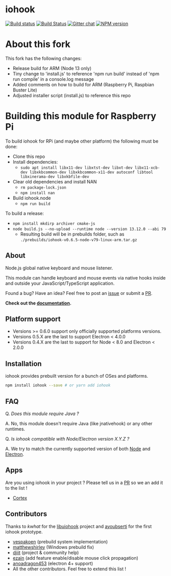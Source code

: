 # iohook

[![Build status](https://ci.appveyor.com/api/projects/status/2ntnlh6k953he5is?svg=true)](https://ci.appveyor.com/project/Djiit/iohook)
[![Build Status](https://travis-ci.org/wilix-team/iohook.svg?branch=master)](https://travis-ci.org/wilix-team/iohook)
[![Gitter chat](https://badges.gitter.im/gitterHQ/gitter.png)](https://gitter.im/iohookjs/Lobby)
[![NPM version](https://img.shields.io/npm/v/iohook.svg)](https://www.npmjs.com/package/iohook)

# About this fork

This fork has the following changes:
* Release build for ARM (Node 13 only)
* Tiny change to 'install.js' to reference 'npm run build' instead of 'npm run compile' in a console.log message
* Added comments on how to build for ARM (Raspberry Pi, Raspbian Buster Lite)
* Adjusted installer script (install.js) to reference this repo

# Building this module for Raspberry Pi

To build iohook for RPi (and maybe other platform) the following must be done:

* Clone this repo
* Install dependencies:
    - `sudo apt install libx11-dev libxtst-dev libxt-dev libx11-xcb-dev libxkbcommon-dev libxkbcommon-x11-dev autoconf libtool libxinerama-dev libxkbfile-dev`
* Clear old dependencies and install NAN
    - `rm package-lock.json`
    - `npm install nan`
* Build iohook.node
    - `npm run build`

To build a release:
* `npm install mkdirp archiver cmake-js`
* `node build.js --no-upload --runtime node --version 13.12.0 --abi 79`
   - Resulting build will be in prebuilds folder, such as `./prebuilds/iohook-v0.6.5-node-v79-linux-arm.tar.gz`


## About

Node.js global native keyboard and mouse listener.

This module can handle keyboard and mouse events via native hooks inside and outside your JavaScript/TypeScript application.

Found a bug? Have an idea? Feel free to post an [issue](https://github.com/wilix-team/iohook/issues) or submit a [PR](https://github.com/wilix-team/iohook/pulls).

**Check out the [documentation](https://wilix-team.github.io/iohook).**

## Platform support

- Versions >= 0.6.0 support only officially supported platforms versions.
- Versions 0.5.X are the last to support Electron < 4.0.0
- Versions 0.4.X are the last to support for Node < 8.0 and Electron < 2.0.0

## Installation

iohook provides prebuilt version for a bunch of OSes and platforms.

```bash
npm install iohook --save # or yarn add iohook
```

## FAQ

Q. _Does this module require Java ?_

A. No, this module doesn't require Java (like jnativehook) or any other runtimes.

Q. _Is iohook compatible with Node/Electron version X.Y.Z ?_

A. We try to match the currently supported version of both [Node](https://nodejs.org/en/about/releases/) and [Electron](https://electronjs.org/docs/tutorial/support#currently-supported-versions).

## Apps

Are you using iohook in your project ? Please tell us in a [PR](https://github.com/wilix-team/iohook/pulls) so we an add it to the list !

- [Cortex](https://crtx.gg/)

## Contributors

Thanks to _kwhat_ for the [libuiohook](https://github.com/kwhat/libuiohook) project and [ayoubserti](https://github.com/ayoubserti) for the first iohook prototype.

- [vespakoen](https://github.com/vespakoen) (prebuild system implementation)
- [matthewshirley](https://github.com/matthewshirley) (Windows prebuild fix)
- [djiit](https://github.com/djiit) (project & community help)
- [ezain](https://github.com/eboukamza) (add feature enable/disable mouse click propagation)
- [anoadragon453](https://github.com/anoadragon453) (electron 4+ support)
- All the other contributors. Feel free to extend this list !
